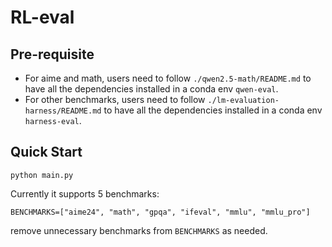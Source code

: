 # RL-eval

## Pre-requisite
- For aime and math, users need to follow `./qwen2.5-math/README.md` to have all the dependencies installed in a conda env `qwen-eval`.
- For other benchmarks, users need to follow `./lm-evaluation-harness/README.md` to have all the dependencies installed in a conda env `harness-eval`.


## Quick Start
```
python main.py

```

Currently it supports 5 benchmarks: 
```
BENCHMARKS=["aime24", "math", "gpqa", "ifeval", "mmlu", "mmlu_pro"]
```
remove unnecessary benchmarks from `BENCHMARKS` as needed.